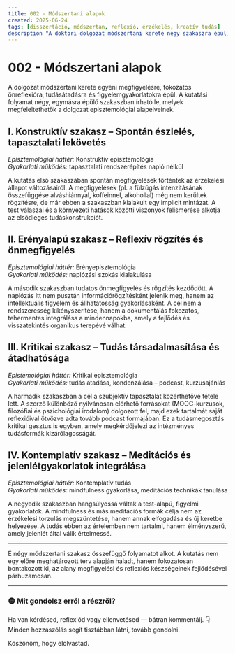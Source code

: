 ```yaml
---
title: 002 - Módszertani alapok
created: 2025-06-24
tags: [disszertáció, módszertan, reflexió, érzékelés, kreatív tudás]
description "A doktori dolgozat módszertani kerete négy szakaszra épül, amelyek az episztemológiai elvek mentén haladnak: konstruktív, erényalapú, kritikai és kontemplatív megközelítésben."
---
```


# 002 - Módszertani alapok

A dolgozat módszertani kerete egyéni megfigyelésre, fokozatos önreflexióra, tudásátadásra és figyelemgyakorlatokra épül. A kutatási folyamat négy, egymásra épülő szakaszban írható le, melyek megfeleltethetők a dolgozat episztemológiai alapelveinek.

## I. Konstruktív szakasz – Spontán észlelés, tapasztalati lekövetés

*Episztemológiai háttér:* Konstruktív episztemológia  
*Gyakorlati működés:* tapasztalati rendszerépítés napló nélkül

A kutatás első szakaszában spontán megfigyelések történtek az érzékelési állapot változásairól. A megfigyelések (pl. a fülzúgás intenzitásának összefüggése alváshiánnyal, koffeinnel, alkohollal) még nem kerültek rögzítésre, de már ebben a szakaszban kialakult egy implicit mintázat. A test válaszai és a környezeti hatások közötti viszonyok felismerése alkotja az elsődleges tudáskonstrukciót.

## II. Erényalapú szakasz – Reflexív rögzítés és önmegfigyelés

*Episztemológiai háttér:* Erényepisztemológia  
*Gyakorlati működés:* naplózási szokás kialakulása

A második szakaszban tudatos önmegfigyelés és rögzítés kezdődött. A naplózás itt nem pusztán információrögzítésként jelenik meg, hanem az intellektuális figyelem és állhatatosság gyakorlásaként. A cél nem a rendszeresség kikényszerítése, hanem a dokumentálás fokozatos, tehermentes integrálása a mindennapokba, amely a fejlődés és visszatekintés organikus terepévé válhat.

## III. Kritikai szakasz – Tudás társadalmasítása és átadhatósága

*Epistemológiai háttér:* Kritikai episztemológia  
*Gyakorlati működés:* tudás átadása, kondenzálása – podcast, kurzusajánlás

A harmadik szakaszban a cél a szubjektív tapasztalat közérthetővé tétele lett. A szerző különböző nyilvánosan elérhető forrásokat (MOOC-kurzusok, filozófiai és pszichológiai irodalom) dolgozott fel, majd ezek tartalmát saját reflexióival ötvözve adta tovább podcast formájában. Ez a tudásmegosztás kritikai gesztus is egyben, amely megkérdőjelezi az intézményes tudásformák kizárólagosságát.

## IV. Kontemplatív szakasz – Meditációs és jelenlétgyakorlatok integrálása

*Episztemológiai háttér:* Kontemplatív tudás  
*Gyakorlati működés:* mindfulness gyakorlása, meditációs technikák tanulása

A negyedik szakaszban hangsúlyossá váltak a test-alapú, figyelmi gyakorlatok. A mindfulness és más meditációs formák célja nem az érzékelési torzulás megszüntetése, hanem annak elfogadása és új keretbe helyezése. A tudás ebben az értelemben nem tartalmi, hanem élményszerű, amely jelenlét által válik értelmessé.

---

E négy módszertani szakasz összefüggő folyamatot alkot. A kutatás nem egy előre meghatározott terv alapján haladt, hanem fokozatosan bontakozott ki, az alany megfigyelési és reflexiós készségeinek fejlődésével párhuzamosan.

---

### 🟡 Mit gondolsz erről a részről?

Ha van kérdésed, reflexiód vagy ellenvetésed — bátran kommentálj. 👇  
Minden hozzászólás segít tisztábban látni, tovább gondolni.

Köszönöm, hogy elolvastad.

